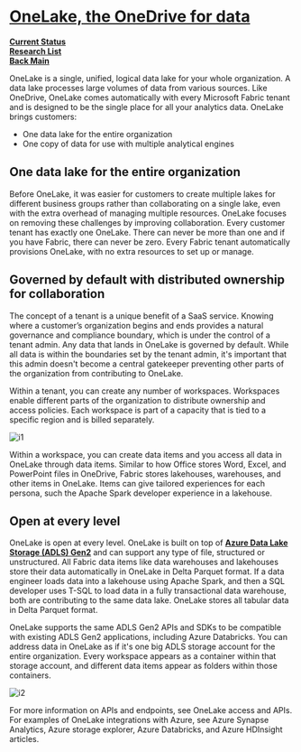 # **[OneLake, the OneDrive for data](https://learn.microsoft.com/en-us/fabric/onelake/onelake-overview)**

**[Current Status](../../../a_status/current_tasks.md)**\
**[Research List](../../research_list.md)**\
**[Back Main](../../../README.md)**

OneLake is a single, unified, logical data lake for your whole organization. A data lake processes large volumes of data from various sources. Like OneDrive, OneLake comes automatically with every Microsoft Fabric tenant and is designed to be the single place for all your analytics data. OneLake brings customers:

- One data lake for the entire organization
- One copy of data for use with multiple analytical engines

## One data lake for the entire organization

Before OneLake, it was easier for customers to create multiple lakes for different business groups rather than collaborating on a single lake, even with the extra overhead of managing multiple resources. OneLake focuses on removing these challenges by improving collaboration. Every customer tenant has exactly one OneLake. There can never be more than one and if you have Fabric, there can never be zero. Every Fabric tenant automatically provisions OneLake, with no extra resources to set up or manage.

## Governed by default with distributed ownership for collaboration

The concept of a tenant is a unique benefit of a SaaS service. Knowing where a customer’s organization begins and ends provides a natural governance and compliance boundary, which is under the control of a tenant admin. Any data that lands in OneLake is governed by default. While all data is within the boundaries set by the tenant admin, it's important that this admin doesn't become a central gatekeeper preventing other parts of the organization from contributing to OneLake.

Within a tenant, you can create any number of workspaces. Workspaces enable different parts of the organization to distribute ownership and access policies. Each workspace is part of a capacity that is tied to a specific region and is billed separately.

![i1](https://learn.microsoft.com/en-us/fabric/onelake/media/onelake-overview/onelake-foundation-for-fabric.png)

Within a workspace, you can create data items and you access all data in OneLake through data items. Similar to how Office stores Word, Excel, and PowerPoint files in OneDrive, Fabric stores lakehouses, warehouses, and other items in OneLake. Items can give tailored experiences for each persona, such the Apache Spark developer experience in a lakehouse.

## Open at every level

OneLake is open at every level. OneLake is built on top of **[Azure Data Lake Storage (ADLS) Gen2](https://learn.microsoft.com/en-us/azure/storage/blobs/data-lake-storage-introduction)** and can support any type of file, structured or unstructured. All Fabric data items like data warehouses and lakehouses store their data automatically in OneLake in Delta Parquet format. If a data engineer loads data into a lakehouse using Apache Spark, and then a SQL developer uses T-SQL to load data in a fully transactional data warehouse, both are contributing to the same data lake. OneLake stores all tabular data in Delta Parquet format.

OneLake supports the same ADLS Gen2 APIs and SDKs to be compatible with existing ADLS Gen2 applications, including Azure Databricks. You can address data in OneLake as if it's one big ADLS storage account for the entire organization. Every workspace appears as a container within that storage account, and different data items appear as folders within those containers.

![i2](https://learn.microsoft.com/en-us/fabric/onelake/media/onelake-overview/access-onelake-data-other-tools.png)

For more information on APIs and endpoints, see OneLake access and APIs. For examples of OneLake integrations with Azure, see Azure Synapse Analytics, Azure storage explorer, Azure Databricks, and Azure HDInsight articles.
